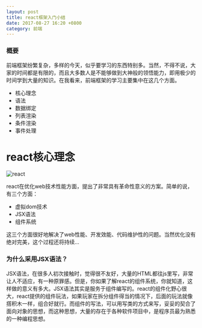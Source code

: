 ```yaml
---
layout: post
title: react框架入门小结
date: 2017-08-27 16:20 +0800
category: 前端
---
```

### 概要
前端框架纷繁复杂，多样的今天，似乎要学习的东西特别多。当然，不得不说，大家的时间都是有限的，而且大多数人是不能够做到大神般的领悟能力，即用极少的时间学到大量的知识。在我看来，前端框架的学习主要集中在这几个方面。
* 核心理念
* 语法
* 数据绑定
* 列表渲染
* 条件渲染
* 事件处理

# react核心理念
![react](https://timgsa.baidu.com/timg?image&quality=80&size=b9999_10000&sec=1503855069490&di=3d14d9d197e81731150b0f2e726e6e87&imgtype=jpg&src=http%3A%2F%2Fimg0.imgtn.bdimg.com%2Fit%2Fu%3D3843805054%2C4208752828%26fm%3D214%26gp%3D0.jpg)

react在优化web技术性能方面，提出了非常具有革命性意义的方案。简单的说，有三个方面：

* 虚拟dom技术
* JSX语法
* 组件系统

这三个方面很好地解决了web性能、开发效能、代码维护性的问题。当然优化没有绝对完美，这个过程还将持续...

### 为什么采用JSX语法？
JSX语法，在很多人初次接触时，觉得很不友好，大量的HTML都往js里写，非常让人不适应，有一种原罪感。但是，你如果了解react的组件系统，你就知道，这样做的意义有多大。JSX语法其实是服务于组件编写的。react的组件化野心很大，react提供的组件玩法，如果玩家在拆分组件得当的情况下，后面的玩法就像撘积木一样，组合好就行。而组件的写法，可以用写类的方式来写，妥妥的契合了面向对象的思想，而这种思想，大量的存在于各种软件项目中，是程序员最为熟悉的一种编程思想。

